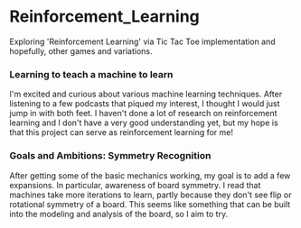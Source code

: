 # Reinforcement_Learning
Exploring 'Reinforcement Learning' via Tic Tac Toe implementation
and hopefully, other games and variations.

### Learning to teach a machine to learn
I'm excited and curious about various machine learning techniques.
After listening to a few podcasts that piqued my interest, I
thought I would just jump in with both feet. I haven't done a lot
of research on reinforcement learning and I don't have a very good
understanding yet, but my hope is that this project can serve as
reinforcement learning for me!

### Goals and Ambitions: Symmetry Recognition
After getting some of the basic mechanics working, my goal is to
add a few expansions. In particular, awareness of board symmetry.
I read that machines take more iterations to learn, partly because
they don't see flip or rotational symmetry of a board. This seems
like something that can be built into the modeling and analysis
of the board, so I aim to try.

